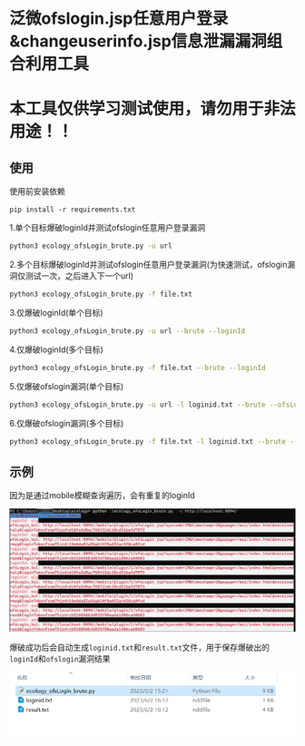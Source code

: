 # 泛微ofslogin.jsp任意用户登录&changeuserinfo.jsp信息泄漏漏洞组合利用工具

# 本工具仅供学习测试使用，请勿用于非法用途！！



## 使用

使用前安装依赖

```
pip install -r requirements.txt
```

1.单个目标爆破loginId并测试ofslogin任意用户登录漏洞

```sh
python3 ecology_ofsLogin_brute.py -u url
```

2.多个目标爆破loginId并测试ofslogin任意用户登录漏洞(为快速测试，ofslogin漏洞仅测试一次，之后进入下一个url)

```sh
python3 ecology_ofsLogin_brute.py -f file.txt
```

3.仅爆破loginId(单个目标)

```sh
python3 ecology_ofsLogin_brute.py -u url --brute --loginId
```

4.仅爆破loginId(多个目标)

```sh
python3 ecology_ofsLogin_brute.py -f file.txt --brute --loginId
```

5.仅爆破ofslogin漏洞(单个目标)

```sh
python3 ecology_ofsLogin_brute.py -u url -l loginid.txt --brute --ofsLogin
```

6.仅爆破ofslogin漏洞(多个目标)

```sh
python3 ecology_ofsLogin_brute.py -f file.txt -l loginid.txt --brute --ofsLogin
```

## 示例

因为是通过mobile模糊查询遍历，会有重复的loginId

![image-20230602161412416](https://github.com/A0WaQ4/Weaver_ofslogin_vul/blob/main/img/image-20230602161412416.png)

爆破成功后会自动生成`loginid.txt`和`result.txt`文件，用于保存爆破出的`loginId`和`ofslogin`漏洞结果	

![image-20230602161418855](https://github.com/A0WaQ4/Weaver_ofslogin_vul/blob/main/img/image-20230602161418855.png)

